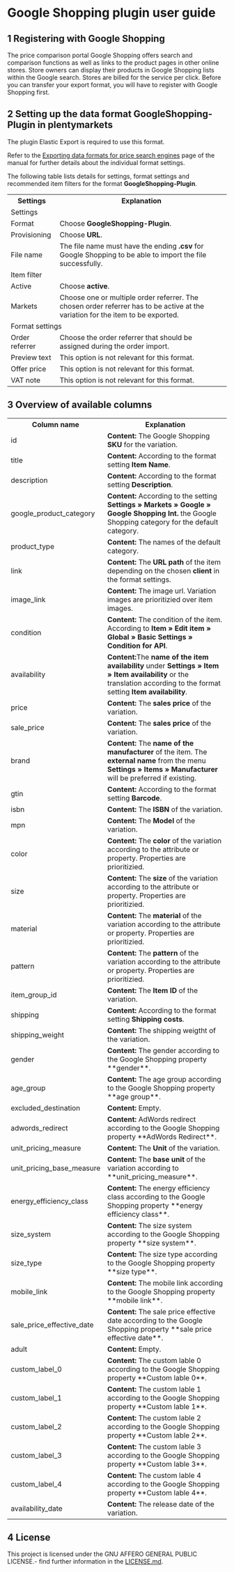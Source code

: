 
# Google Shopping plugin user guide

<div class="container-toc"></div>

## 1 Registering with Google Shopping

The price comparison portal Google Shopping offers search and comparison functions as well as links to the product pages in other online stores. Store owners can display their products in Google Shopping lists within the Google search. Stores are billed for the service per click.
Before you can transfer your export format, you will have to register with Google Shopping first.

## 2 Setting up the data format GoogleShopping-Plugin in plentymarkets

The plugin Elastic Export is required to use this format.

Refer to the [Exporting data formats for price search engines](https://knowledge.plentymarkets.com/en/basics/data-exchange/exporting-data#30) page of the manual for further details about the individual format settings.

The following table lists details for settings, format settings and recommended item filters for the format **GoogleShopping-Plugin**.

<table>
    <tr>
        <th>
            Settings
        </th>
        <th>
            Explanation
        </th>
    </tr>
    <tr>
        <td class="th" colspan="2">
            Settings
        </td>
    </tr>
    <tr>
        <td>
            Format
        </td>
        <td>
            Choose <b>GoogleShopping-Plugin</b>.
        </td>        
    </tr>
    <tr>
        <td>
            Provisioning
        </td>
        <td>
            Choose <b>URL</b>.
        </td>        
    </tr>
    <tr>
        <td>
            File name
        </td>
        <td>
            The file name must have the ending <b>.csv</b> for Google Shopping to be able to import the file successfully.
        </td>        
    </tr>
    <tr>
        <td class="th" colspan="2">
            Item filter
        </td>
    </tr>
    <tr>
        <td>
            Active
        </td>
        <td>
            Choose <b>active</b>.
        </td>        
    </tr>
    <tr>
        <td>
            Markets
        </td>
        <td>
            Choose one or multiple order referrer. The chosen order referrer has to be active at the variation for the item to be exported.
        </td>        
    </tr>
    <tr>
        <td class="th" colspan="2">
            Format settings
        </td>
    </tr>
    <tr>
        <td>
            Order referrer
        </td>
        <td>
            Choose the order referrer that should be assigned during the order import.
        </td>        
    </tr>
    <tr>
        <td>
            Preview text
        </td>
        <td>
            This option is not relevant for this format.
        </td>        
    </tr>
    <tr>
        <td>
            Offer price
        </td>
        <td>
            This option is not relevant for this format.
        </td>        
    </tr>
    <tr>
        <td>
            VAT note
        </td>
        <td>
            This option is not relevant for this format.
        </td>        
    </tr>
</table>

## 3 Overview of available columns

<table>
    <tr>
        <th>
            Column name
        </th>
        <th>
            Explanation
        </th>
    </tr>
    <tr>
		<td>
			id
		</td>
		<td>
			<b>Content:</b> The Google Shopping <b>SKU</b> for the variation.
		</td>        
	</tr>
	<tr>
		<td>
			title
		</td>
		<td>
			<b>Content:</b> According to the format setting <b>Item Name</b>.
		</td>        
	</tr>
	<tr>
		<td>
			description
		</td>
		<td>
			<b>Content:</b> According to the format setting <b>Description</b>.
		</td>        
	</tr>
	<tr>
		<td>
			google_product_category
		</td>
		<td>
			<b>Content:</b> According to the setting <b>Settings » Markets » Google » Google Shopping Int.</b> the Google Shopping category for the default category.
		</td>        
	</tr>
	<tr>
		<td>
			product_type
		</td>
		<td>
			<b>Content:</b> The names of the default category.
		</td>        
	</tr>
	<tr>
		<td>
			link
		</td>
		<td>
			<b>Content:</b> The <b>URL path</b> of the item depending on the chosen <b>client</b> in the format settings.
		</td>        
	</tr>
	<tr>
		<td>
			image_link
		</td>
		<td>
			<b>Content:</b> The image url. Variation images are prioritizied over item images.
		</td>        
	</tr>
	<tr>
		<td>
			condition
		</td>
		<td>
			<b>Content:</b> The condition of the item. According to <b>Item » Edit item » Global » Basic Settings » Condition for API</b>.
		</td>        
	</tr>
	<tr>
		<td>
			availability
		</td>
		<td>
			<b>Content:</b>The <b>name of the item availability</b> under <b>Settings » Item » Item availability</b> or the translation according to the format setting <b>Item availability</b>.
		</td>        
	</tr>
	<tr>
		<td>
			price
		</td>
		<td>
			<b>Content:</b> The <b>sales price</b> of the variation.
		</td>        
	</tr>
	<tr>
		<td>
			sale_price
		</td>
		<td>
			<b>Content:</b> The <b>sales price</b> of the variation.
		</td>        
	</tr>
	<tr>
		<td>
			brand
		</td>
		<td>
			<b>Content:</b> The <b>name of the manufacturer</b> of the item. The <b>external name</b> from the menu <b>Settings » Items » Manufacturer</b> will be preferred if existing.
		</td>        
	</tr>
	<tr>
		<td>
			gtin
		</td>
		<td>
			<b>Content:</b> According to the format setting <b>Barcode</b>.
		</td>        
	</tr>
	<tr>
		<td>
			isbn
		</td>
		<td>
			<b>Content:</b> The <b>ISBN</b> of the variation.
		</td>        
	</tr>
	<tr>
		<td>
			mpn
		</td>
		<td>
			<b>Content:</b> The <b>Model</b> of the variation.
		</td>        
	</tr>
	<tr>
		<td>
			color
		</td>
		<td>
			<b>Content:</b> The <b>color</b> of the variation according to the attribute or property. Properties are prioritizied.
		</td>        
	</tr>
	<tr>
		<td>
			size
		</td>
		<td>
			<b>Content:</b> The <b>size</b> of the variation according to the attribute or property. Properties are prioritizied.
		</td>        
	</tr>
	<tr>
		<td>
			material
		</td>
		<td>
			<b>Content:</b> The <b>material</b> of the variation according to the attribute or property. Properties are prioritizied.
		</td>        
	</tr>
	<tr>
		<td>
			pattern
		</td>
		<td>
			<b>Content:</b> The <b>pattern</b> of the variation according to the attribute or property. Properties are prioritizied.
		</td>        
	</tr>
	<tr>
		<td>
			item_group_id
		</td>
		<td>
			<b>Content:</b> The <b>Item ID</b> of the variation.
		</td>        
	</tr>
	<tr>
		<td>
			shipping
		</td>
		<td>
			<b>Content:</b> According to the format setting <b>Shipping costs</b>.
		</td>        
	</tr>
	<tr>
		<td>
			shipping_weight
		</td>
		<td>
			<b>Content:</b> The shipping weigtht of the variation.
		</td>        
	</tr>
	<tr>
		<td>
			gender
		</td>
		<td>
			<b>Content:</b> The gender according to the Google Shopping property **gender**.
		</td>        
	</tr>
	<tr>
		<td>
			age_group
		</td>
		<td>
			<b>Content:</b> The age group according to the Google Shopping property **age group**.
		</td>        
	</tr>
	<tr>
		<td>
			excluded_destination
		</td>
		<td>
			<b>Content:</b> Empty.
		</td>        
	</tr>
	<tr>
		<td>
			adwords_redirect
		</td>
		<td>
			<b>Content:</b> AdWords redirect according to the Google Shopping property **AdWords Redirect**.
		</td>        
	</tr>
	<tr>
		<td>
			unit_pricing_measure
		</td>
		<td>
			<b>Content:</b> The <b>Unit</b> of the variation.
		</td>        
	</tr>
	<tr>
		<td>
			unit_pricing_base_measure
		</td>
		<td>
			<b>Content:</b> The <b>base unit</b> of the variation according to **unit_pricing_measure**.
		</td>        
	</tr>
	<tr>
		<td>
			energy_efficiency_class
		</td>
		<td>
			<b>Content:</b> The energy efficiency class according to the Google Shopping property **energy efficiency class**.
		</td>        
	</tr>
	<tr>
		<td>
			size_system
		</td>
		<td>
			<b>Content:</b> The size system according to the Google Shopping property **size system**.
		</td>        
	</tr>
	<tr>
		<td>
			size_type
		</td>
		<td>
			<b>Content:</b> The size type according to the Google Shopping property **size type**.
		</td>        
	</tr>
	<tr>
		<td>
			mobile_link
		</td>
		<td>
			<b>Content:</b> The mobile link according to the Google Shopping property **mobile link**.
		</td>        
	</tr>
	<tr>
		<td>
			sale_price_effective_date
		</td>
		<td>
			<b>Content:</b> The sale price effective date according to the Google Shopping property **sale price effective date**.
		</td>        
	</tr>
	<tr>
		<td>
			adult
		</td>
		<td>
			<b>Content:</b> Empty.
		</td>        
	</tr>
	<tr>
		<td>
			custom_label_0
		</td>
		<td>
			<b>Content:</b> The custom lable 0 according to the Google Shopping property **Custom lable 0**.
		</td>        
	</tr>
	<tr>
		<td>
			custom_label_1
		</td>
		<td>
			<b>Content:</b> The custom lable 1 according to the Google Shopping property **Custom lable 1**.
		</td>        
	</tr>
	<tr>
		<td>
			custom_label_2
		</td>
		<td>
			<b>Content:</b> The custom lable 2 according to the Google Shopping property **Custom lable 2**.
		</td>        
	</tr>
	<tr>
		<td>
			custom_label_3
		</td>
		<td>
			<b>Content:</b> The custom lable 3 according to the Google Shopping property **Custom lable 3**.
		</td>        
	</tr>
	<tr>
		<td>
			custom_label_4
		</td>
		<td>
			<b>Content:</b> The custom lable 4 according to the Google Shopping property **Custom lable 4**.
		</td>        
	</tr>
	<tr>
		<td>
			availability_​date
		</td>
		<td>
			<b>Content:</b> The release date of the variation.
		</td>        
	</tr>
</table>

## 4 License

This project is licensed under the GNU AFFERO GENERAL PUBLIC LICENSE.- find further information in the [LICENSE.md](https://github.com/plentymarkets/plugin-elastic-export-google-shopping/blob/master/LICENSE.md).
